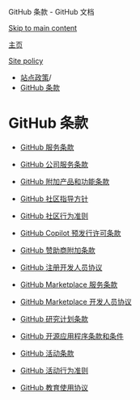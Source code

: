 GitHub 条款 - GitHub 文档

[Skip to main content](#main-content)

[主页](/zh)

[Site policy](/zh/site-policy)

* [站点政策](/zh/site-policy)/
* [GitHub 条款](/zh/site-policy/github-terms)

GitHub 条款
==========

* [GitHub 服务条款](/zh/site-policy/github-terms/github-terms-of-service)

* [GitHub 公司服务条款](/zh/site-policy/github-terms/github-corporate-terms-of-service)

* [GitHub 附加产品和功能条款](/zh/site-policy/github-terms/github-terms-for-additional-products-and-features)

* [GitHub 社区指导方针](/zh/site-policy/github-terms/github-community-guidelines)

* [GitHub 社区行为准则](/zh/site-policy/github-terms/github-community-code-of-conduct)

* [GitHub Copilot 预发行许可条款](/zh/site-policy/github-terms/github-copilot-pre-release-license-terms)

* [GitHub 赞助商附加条款](/zh/site-policy/github-terms/github-sponsors-additional-terms)

* [GitHub 注册开发人员协议](/zh/site-policy/github-terms/github-registered-developer-agreement)

* [GitHub Marketplace 服务条款](/zh/site-policy/github-terms/github-marketplace-terms-of-service)

* [GitHub Marketplace 开发人员协议](/zh/site-policy/github-terms/github-marketplace-developer-agreement)

* [GitHub 研究计划条款](/zh/site-policy/github-terms/github-research-program-terms)

* [GitHub 开源应用程序条款和条件](/zh/site-policy/github-terms/github-open-source-applications-terms-and-conditions)

* [GitHub 活动条款](/zh/site-policy/github-terms/github-event-terms)

* [GitHub 活动行为准则](/zh/site-policy/github-terms/github-event-code-of-conduct)

* [GitHub 教育使用协议](/zh/site-policy/github-terms/github-educational-use-agreement)
